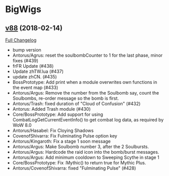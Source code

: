 # BigWigs

## [v88](https://github.com/BigWigsMods/BigWigs/tree/v88) (2018-02-14)
[Full Changelog](https://github.com/BigWigsMods/BigWigs/compare/v87.1...v88)

- bump version  
- Antorus/Agrus: reset the soulbombCounter to 1 for the last phase, minor fixes (#439)  
- frFR Update (#438)  
- Update zhTW.lua (#437)  
- update zhCN. (#435)  
- BossPrototype: Add print when a module overwrites own functions in the event map (#433)  
- Antorus/Argus: Remove the number from the Soulbomb say, count the Soulbombs, re-order message so the bomb is first.  
- Antorus/Trash: fixed duration of "Cloud of Confusion" (#432)  
- Antorus: Added Trash module  (#430)  
- Core/BossPrototype: Add support for using CombatLogGetCurrentEventInfo() to get combat log data, as required by WoW 8.0  
- Antorus/Hasabel: Fix Cloying Shadows  
- CovenofShivarra: Fix Fulminating Pulse option key  
- Antorus/Kingaroth: Fix a stage 1 soon message  
- Antorus/Argus: Make Soulbomb number 3, after the 2 Soulbursts.  
- Antorus/Argus: Hardcode the raid icon into the bomb/burst messages.  
- Antorus/Argus: Add minimum cooldown to Sweeping Scythe in stage 1  
- Core/BossPrototype: Fix :Mythic() to return true for Mythic Plus.  
- Antorus/CovenofShivarra: fixed "Fulminating Pulse" (#428)  
